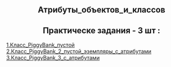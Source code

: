 <h2 style="text-align:center">Атрибуты_объектов_и_классов</h2>

<h2 style="text-align:center"> Практическе задания - 3 шт :</h2>

<div>
<a href="https://github.com/kolesnikovvitaliy/pokolenie_python_oop/tree/main/4_Атрибуты_свойства_и_методы/4_1_Атрибуты_объектов_и_классов/4_1_17_Класс_PiggyBank">1.Класс_PiggyBank_пустой</a>  &nbsp; 
</div>
<a href="https://github.com/kolesnikovvitaliy/pokolenie_python_oop/tree/main/4_Атрибуты_свойства_и_методы/4_1_Атрибуты_объектов_и_классов/4_1_18_Класс_PiggyBank_2">2.Класс_PiggyBank_2_пустой_эземпляры_с_атрибутами</a>  &nbsp; 
</div>
<a href="https://github.com/kolesnikovvitaliy/pokolenie_python_oop/tree/main/4_Атрибуты_свойства_и_методы/4_1_Атрибуты_объектов_и_классов/4_1_19_Класс_PiggyBank_3">3.Класс_PiggyBank_3_с_атрибутами</a>  &nbsp; 
</div>